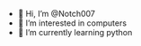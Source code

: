 - 👋 Hi, I’m @Notch007
- 👀 I’m interested in computers
- 🌱 I’m currently learning python

<!---
Notch007/Notch007 is a ✨ special ✨ repository because its `README.md` (this file) appears on your GitHub profile.
You can click the Preview link to take a look at your changes.
--->
